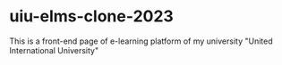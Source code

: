 # uiu-elms-clone-2023
This is a front-end page of e-learning platform of my university "United International University"

